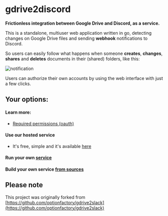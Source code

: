 
# gdrive2discord

**Frictionless integration between Google Drive and Discord, as a service.**

This is a standalone, multiuser web application written in go, detecting changes on Google Drive files and sending **webhook** notifications to Discord.

So users can easily follow what happens when someone **creates**, **changes**, **shares** and **deletes** documents in their (shared) folders, like this:

![notification](https://raw.github.com/RISE-Project-STI2D/gdrive2discord/master/public/examplee.png)

Users can authorize their own accounts by using the web interface with just a few clicks.

## Your options:

#### Learn more:
* [Required permissions (oauth)](https://github.com/RISE-Project-STI2D/gdrive2discord/wiki#required-permissions-\(oauth\))

#### Use our hosted service
  * It's free, simple and it's available [here](http://gdrive2discord.giveawaynetwork.xyz:8888)
 
#### Run your own [service](https://github.com/RISE-Project-STI2D/gdrive2discord/wiki/Run-your-own-service)

#### Build your own service [from sources](https://github.com/RISE-Project-STI2D/gdrive2discord/wiki/Build-your-own-service-from-sources)

## Please note

This project was originally forked from [https://github.com/optionfactory/gdrive2slack](https://github.com/optionfactory/gdrive2slack)
